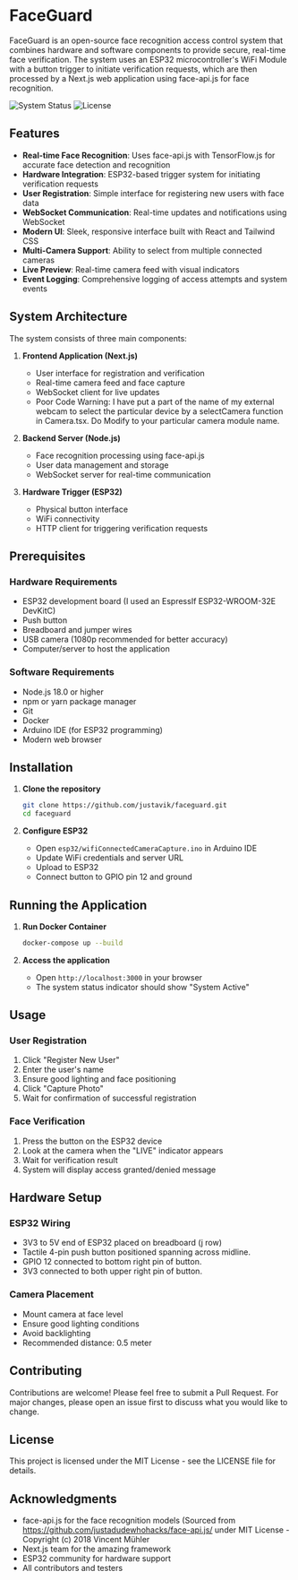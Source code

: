 # FaceGuard

FaceGuard is an open-source face recognition access control system that combines hardware and software components to provide secure, real-time face verification. The system uses an ESP32 microcontroller's WiFi Module with a button trigger to initiate verification requests, which are then processed by a Next.js web application using face-api.js for face recognition.

![System Status](https://img.shields.io/badge/status-active-success.svg)
![License](https://img.shields.io/badge/license-MIT-blue.svg)

## Features

- **Real-time Face Recognition**: Uses face-api.js with TensorFlow.js for accurate face detection and recognition
- **Hardware Integration**: ESP32-based trigger system for initiating verification requests
- **User Registration**: Simple interface for registering new users with face data
- **WebSocket Communication**: Real-time updates and notifications using WebSocket
- **Modern UI**: Sleek, responsive interface built with React and Tailwind CSS
- **Multi-Camera Support**: Ability to select from multiple connected cameras
- **Live Preview**: Real-time camera feed with visual indicators
- **Event Logging**: Comprehensive logging of access attempts and system events

## System Architecture

The system consists of three main components:

1. **Frontend Application (Next.js)**
   - User interface for registration and verification
   - Real-time camera feed and face capture
   - WebSocket client for live updates
   - Poor Code Warning: I have put a part of the name of my external webcam to select the particular device by a selectCamera function in Camera.tsx. Do Modify to your particular camera module name.

2. **Backend Server (Node.js)**
   - Face recognition processing using face-api.js
   - User data management and storage
   - WebSocket server for real-time communication

3. **Hardware Trigger (ESP32)**
   - Physical button interface
   - WiFi connectivity
   - HTTP client for triggering verification requests

## Prerequisites

### Hardware Requirements
- ESP32 development board (I used an EspressIf ESP32-WROOM-32E DevKitC)
- Push button
- Breadboard and jumper wires
- USB camera (1080p recommended for better accuracy)
- Computer/server to host the application

### Software Requirements
- Node.js 18.0 or higher
- npm or yarn package manager
- Git
- Docker
- Arduino IDE (for ESP32 programming)
- Modern web browser

## Installation

1. **Clone the repository**
   ```bash
   git clone https://github.com/justavik/faceguard.git
   cd faceguard
   ```

2. **Configure ESP32**
   - Open `esp32/wifiConnectedCameraCapture.ino` in Arduino IDE
   - Update WiFi credentials and server URL
   - Upload to ESP32
   - Connect button to GPIO pin 12 and ground

## Running the Application

1. **Run Docker Container**
   ```bash
   docker-compose up --build
   ```

2. **Access the application**
   - Open `http://localhost:3000` in your browser
   - The system status indicator should show "System Active"

## Usage

### User Registration
1. Click "Register New User"
2. Enter the user's name
3. Ensure good lighting and face positioning
4. Click "Capture Photo"
5. Wait for confirmation of successful registration

### Face Verification
1. Press the button on the ESP32 device
2. Look at the camera when the "LIVE" indicator appears
3. Wait for verification result
4. System will display access granted/denied message

## Hardware Setup

### ESP32 Wiring
- 3V3 to 5V end of ESP32 placed on breadboard (j row)
- Tactile 4-pin push button positioned spanning across midline.
- GPIO 12 connected to bottom right pin of button.
- 3V3 connected to both upper right pin of button.

### Camera Placement
- Mount camera at face level
- Ensure good lighting conditions
- Avoid backlighting
- Recommended distance: 0.5 meter

## Contributing

Contributions are welcome! Please feel free to submit a Pull Request. For major changes, please open an issue first to discuss what you would like to change.

## License

This project is licensed under the MIT License - see the LICENSE file for details.

## Acknowledgments

- face-api.js for the face recognition models (Sourced from https://github.com/justadudewhohacks/face-api.js/ under MIT License - Copyright (c) 2018 Vincent Mühler
- Next.js team for the amazing framework
- ESP32 community for hardware support
- All contributors and testers
